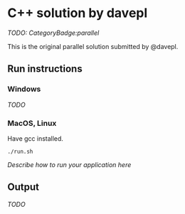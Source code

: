 # C++ solution by davepl

*TODO: CategoryBadge:parallel*

This is the original parallel solution submitted by @davepl.

## Run instructions

### Windows

*TODO*

### MacOS, Linux

Have gcc installed.

```
./run.sh
```

*Describe how to run your application here*

## Output

*TODO*

